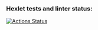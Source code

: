 ### Hexlet tests and linter status:
[![Actions Status](https://github.com/proskdim/java-project-78/actions/workflows/hexlet-check.yml/badge.svg)](https://github.com/proskdim/java-project-78/actions)